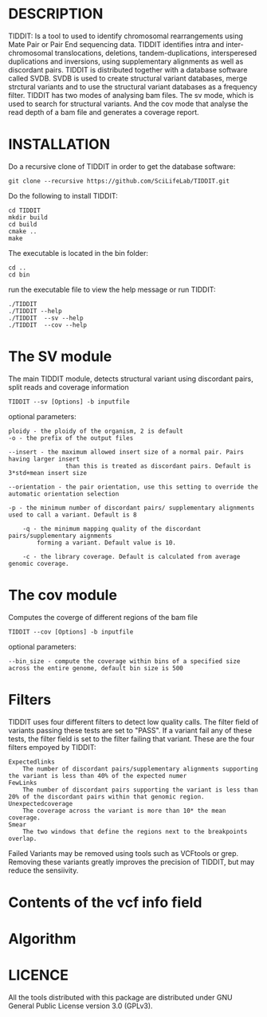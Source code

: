 DESCRIPTION
==============
TIDDIT: Is a tool to used to identify  chromosomal rearrangements using Mate Pair or Pair End sequencing data. TIDDIT identifies intra and inter-chromosomal translocations, deletions, tandem-duplications, intersperesed duplications and inversions, using supplementary alignments as well as discordant pairs. 
TIDDIT is distributed together with a database software called SVDB. SVDB is used to create structural variant databases, merge strctural variants and to use the structural variant databases as a frequency filter.
TIDDIT has two modes of analysing bam files. The sv mode, which is used to search for structural variants. And the cov mode that analyse the read depth of a bam file and generates a coverage report.

INSTALLATION
==============
Do a recursive clone of TIDDIT in order to get the database software:
```
git clone --recursive https://github.com/SciLifeLab/TIDDIT.git
```

Do the following to install TIDDIT:
```
cd TIDDIT
mkdir build
cd build
cmake ..
make
```
The executable is located in the bin folder:
```
cd ..
cd bin
```
run the executable file to view the help message or run TIDDIT:
```
./TIDDIT
./TIDDIT --help
./TIDDIT  --sv --help
./TIDDIT  --cov --help
```

The SV module
=============
The main TIDDIT module, detects structural variant using discordant pairs, split reads and coverage information

    TIDDIT --sv [Options] -b inputfile 


optional parameters:

    ploidy - the ploidy of the organism, 2 is default
    -o - the prefix of the output files
        
    --insert - the maximum allowed insert size of a normal pair. Pairs having larger insert 
                    than this is treated as discordant pairs. Default is 3*std+mean insert size
                        
    --orientation - the pair orientation, use this setting to override the automatic orientation selection
            
    -p - the minimum number of discordant pairs/ supplementary alignments used to call a variant. Default is 8
            
        -q - the minimum mapping quality of the discordant pairs/supplementary aignments 
            forming a variant. Default value is 10.
                                        
        -c - the library coverage. Default is calculated from average genomic coverage.

The cov module
==============
Computes the coverge of different regions of the bam file

    TIDDIT --cov [Options] -b inputfile
    
    
optional parameters:

    --bin_size - compute the coverage within bins of a specified size across the entire genome, default bin size is 500

Filters
=============
TIDDIT uses four different filters to detect low quality calls. The filter field of variants passing these tests are set to "PASS". If a variant fail any of these tests, the filter field is set to the filter failing that variant. These are the four filters empoyed by TIDDIT:

    Expectedlinks
        The number of discordant pairs/supplementary alignments supporting the variant is less than 40% of the expected numer
    FewLinks
        The number of discordant pairs supporting the variant is less than 20% of the discordant pairs within that genomic region.
    Unexpectedcoverage
        The coverage across the variant is more than 10* the mean coverage.
    Smear
        The two windows that define the regions next to the breakpoints overlap.

Failed Variants may be removed using tools such as VCFtools or grep. Removing these variants greatly improves the precision of TIDDIT, but may reduce the sensiivity.

Contents of the vcf info field
=============

Algorithm
=============

LICENCE
==============
All the tools distributed with this package are distributed under GNU General Public License version 3.0 (GPLv3). 



